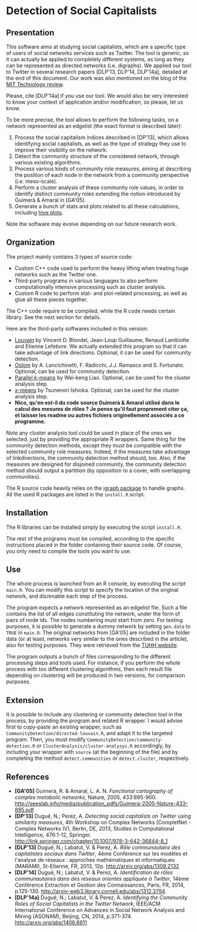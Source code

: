 Detection of Social Capitalists
==============================
## Presentation
This software aims at studying social capitalists, which are a specific type of users of social networks services such as Twitter. The tool is generic, so it can actually be applied to completely different systems, as long as they can be represented as directed networks (i.e. digraphs). We applied our tool to Twitter in several research papers [DLP'13, DLP'14, DLP'14a], detailed at the end of this document. Our work was also mentioned on the blog of the [MIT Technology review](http://www.technologyreview.com/view/528746/the-emerging-threat-from-twitters-social-capitalists/).

Please, cite [DLP'14a] if you use our tool. We would also be very interested to know your context of application and/or modification, so please, let us know.

To be more precise, the tool allows to perform the following tasks, on a network represented as an edgelist (the exact format is described later):

1. Process the social capitalism indices described in [DP'13], which allows identifying social capitalists, as well as the type of strategy they use to improve their visibility on the network. 
2. Detect the community structure of the considered network, through various existing algorithms.
3. Process various kinds of community role measures, aiming at describing the position of each node in the network from a community perspective (i.e. meso-scale).
4. Perform a cluster analysis of these community role values, in order to identify distinct community roles extending the notion introduced by Guimerà & Amaral in [GA'05].
5. Generate a bunch of stats and plots related to all these calculations, including [hive plots](http://www.hiveplot.net/).

Note the software may evolve depending on our future research work.

## Organization
The project mainly contains 3 types of source code:
* Custom C++ code used to perform the heavy lifting when treating huge networks such as the Twitter one.
* Third-party programs in various languages to also perform computationally intensive processing such as cluster analysis.
* Custom R code to perform stat- and plot-related processing, as well as glue all these pieces together.

The C++ code require to be compiled, while the R code needs certain library. See the next section for details.

Here are the third-party softwares included in this version:
* [Louvain](http://perso.uclouvain.be/vincent.blondel/research/louvain.html) by Vincent D. Blondel, Jean-Loup Guillaume, Renaud Lambiotte and Etienne Lefebvre. We actually extended this program so that it can take advantage of link directions. Optional, it can be used for community detection.
* [Oslom](http://www.oslom.org/) by A. Lancichinetti, F. Radicchi, J.J. Ramasco and S. Fortunato. Optional, can be used for community detection.
* [Parallel *k*-means](http://users.eecs.northwestern.edu/~wkliao/Kmeans/) by Wei-keng Liao. Optional, can be used for the cluster analysis step.
* [*x*-means](http://www.rd.dnc.ac.jp/~tunenori/xmeans_e.html) by Tsunenori Ishioka. Optional, can be used for the cluster analysis step.
* **Nico, qu'en est-il du code source Guimerà & Amaral utilisé dans le calcul des mesures de rôles ? Je pense qu'il faut proprement citer ça, et laisser les readme ou autres fichiers originellement associés a ce programme.**

Note any cluster analysis tool could be used in place of the ones we selected, just by providing the appropriate R wrappers. Same thing for the community detection methods, except they must be compatible with the selected community role measures. Indeed, if the measures take advantage of linkdirections, the community detection method should, too. Also, if the measures are designed for disjoined community, the community detection method should output a partition (by opposition to a cover, with overlapping communities).

The R source code heavily relies on the [igraph package](http://igraph.org/redirect.html) to handle graphs. All the used R packages are listed in the `install.R` script.

## Installation
The R libraries can be installed simply by executing the script `install.R`.

The rest of the programs must be compiled, according to the specific instructions placed in the folder containing their source code. Of course, you only need to compile the tools you want to use.

## Use
The whole process is launched from an R console, by executing the script `main.R`. You can modify this script to specify the location of the original network, and dis/enable each step of the process.

The program expects a network represented as an edgelist file. Such a file contains the list of all edges constituting the network, under the form of pairs of node ids. The nodes numbering must start from zero. For testing purposes, it is possible to generate a dummy network by setting `gen.data` to `TRUE` in `main.R`. The original networks from [GA'05] are included in the folder data (or at least, networks very similar to the ones described in the article), also for testing purposes. They were retrieved from the [TUHH website](http://www.tuhh.de/ibb/publications/databases-and-software.html).

The program outputs a bunch of files corresponding to the different processing steps and tools used. For instance, if you perform the whole process with too different clustering algorithms, then each result file depending on clustering will be produced in two versions, for comparison purposes. 

## Extension
It is possible to include any clustering or community detection tool in the process, by providing the program and related R wrapper. I would advise first to copy-paste an existing wrapper, such as `CommunityDetection/directed-louvain.R`, and adapt it to the targeted program. Then, you must modify `CommunityDetection/community-detection.R` or `ClusterAnalysis/cluster-analysys.R` accordingly, by including your wrapper with `source` (at the beginning of the file) and by completing the method `detect.communities` or `detect.cluster`, respectively.

## References
* **[GA'05]** Guimerà, R. & Amaral, L. A. N. *Functional cartography of complex metabolic networks*, Nature, 2005, 433:895-900. http://seeslab.info/media/publication_pdfs/Guimera-2005-Nature-433-895.pdf
* **[DP'13]** Dugué, N.; Perez, A. *Detecting social capitalists on Twitter using similarity measures*, 4th Workshop on Complex Networks (CompletNet - Complex Networks IV), Berlin, DE, 2013, Studies in Computational Intelligence, 476:1-12, Springer. http://link.springer.com/chapter/10.1007/978-3-642-36844-8_1
* **[DLP'13]** Dugué, N.; Labatut, V. & Perez, A. *Rôle communautaire des capitalistes sociaux dans Twitter*, 4ème Conférence sur les modèles et l'analyse de réseaux : approches mathématiques et informatiques (MARAMI), St-Etienne, FR, 2013, 12p. http://arxiv.org/abs/1309.2132
* **[DLP'14]** Dugué, N.; Labatut, V. & Perez, A. *Identification de rôles communautaires dans des réseaux orientés appliquée à Twitter*, 14ème Conférence Extraction et Gestion des Connaissances, Paris, FR, 2014, p.125-130. http://arxiv-web3.library.cornell.edu/abs/1312.3794
* **[DLP'14a]** Dugué, N.; Labatut, V. & Perez, A. *Identifying the Community Roles of Social Capitalists in the Twitter Network*, IEEE/ACM International Conference on Advances in Social Network Analysis and Mining (ASONAM), Beijing, CN, 2014, p.371-374. http://arxiv.org/abs/1406.6611
